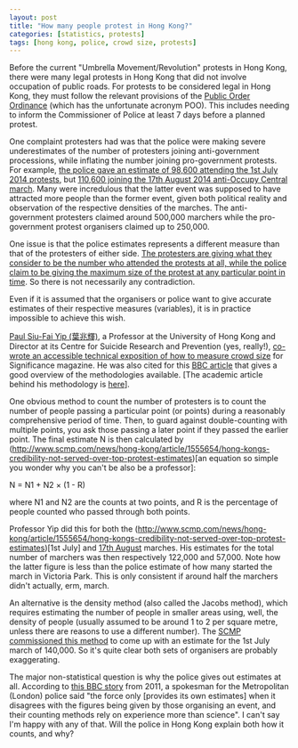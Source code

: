 ```yaml
---
layout: post
title: "How many people protest in Hong Kong?"
categories: [statistics, protests]
tags: [hong kong, police, crowd size, protests]
---
```


Before the current "Umbrella Movement/Revolution" protests in Hong Kong, there were many legal protests in Hong Kong that did not involve occupation of public roads. For protests to be considered legal in Hong Kong, they must follow the relevant provisions of the [Public Order Ordinance](http://www.hklii.hk/eng/hk/legis/ord/245/) (which has the unfortunate acronym POO). This includes needing to inform the Commissioner of Police at least 7 days before a planned protest.

One complaint protesters had was that the police were making severe underestimates of the number of protesters joining anti-government processions, while inflating the number joining pro-government protests. For example, [the police gave an estimate of 98,600 attending the 1st July 2014 protests](http://blogs.wsj.com/chinarealtime/2014/07/04/hong-kong-counting-controversy-how-many-protesters-showed-up-on-july-1/), but [110,600 joining the 17th August 2014 anti-Occupy Central march](http://blogs.wsj.com/chinarealtime/2014/08/17/hong-kongs-pro-beijing-crowd-occupies-itself-with-own-march/). Many were incredulous that the latter event was supposed to have attracted more people than the former event, given both political reality and observation of the respective densities of the marches. The anti-government protesters claimed around 500,000 marchers while the pro-government protest organisers claimed up to 250,000.

One issue is that the police estimates represents a different measure than that of the protesters of either side. [The protesters are giving what they consider to be the number who attended the protests at all, while the police claim to be giving the maximum size of the protest at any particular point in time](http://www.scmp.com/comment/insight-opinion/article/1576288/hong-kong-protesters-police-get-all-tangled-numbers-game?page=all). So there is not necessarily any contradiction.

Even if it is assumed that the organisers or police want to give accurate estimates of their respective measures (variables), it is in practice impossible to achieve this wish.

[Paul Siu-Fai Yip (葉兆輝)](http://hub.hku.hk/cris/rp/rp00596), a Professor at the University of Hong Kong and Director at its Centre for Suicide Research and Prevention (yes, really!), [co-wrote an accessible technical exposition of how to measure crowd size](http://onlinelibrary.wiley.com/doi/10.1111/j.1740-9713.2011.00502.x/abstract) for Significance magazine. He was also cited for this [BBC article](http://www.bbc.com/news/magazine-23312656) that gives a good overview of the methodologies available. [The academic article behind his methodology is [here](http://onlinelibrary.wiley.com/doi/10.1111/j.1467-842X.2009.00562.x/abstract?deniedAccessCustomisedMessage=&userIsAuthenticated=false)].

One obvious method to count the number of protesters is to count the number of people passing a particular point (or points) during a reasonably comprehensive period of time. Then, to guard against double-counting with multiple points, you ask those passing a later point if they passed the earlier point. The final estimate N is then calculated by (http://www.scmp.com/news/hong-kong/article/1555654/hong-kongs-credibility-not-served-over-top-protest-estimates)[an equation so simple you wonder why you can't be also be a professor]:

N = N1 + N2 × (1 - R)

where N1 and N2 are the counts at two points, and R is the percentage of people counted who passed through both points.

Professor Yip did this for both the (http://www.scmp.com/news/hong-kong/article/1555654/hong-kongs-credibility-not-served-over-top-protest-estimates)[1st July] and [17th August](http://www.scmp.com/news/hong-kong/article/1578644/exaggerating-march-turnout-does-no-one-any-favours) marches. His estimates for the total number of marchers was then respectively 122,000 and 57,000. Note how the latter figure is less than the police estimate of how many started the march in Victoria Park. This is only consistent if around half the marchers didn't actually, erm, march. 

An alternative is the density method (also called the Jacobs method), which requires estimating the number of people in smaller areas using, well, the density of people (usually assumed to be around 1 to 2 per square metre, unless there are reasons to use a different number). The [SCMP commissioned this method](http://www.scmp.com/news/hong-kong/article/1545694/protest-number-july-1-march-put-test?page=all) to come up with an estimate for the 1st July march of 140,000. So it's quite clear both sets of organisers are probably exaggerating.

The major non-statistical question is why the police gives out estimates at all. According to [this BBC story](http://www.bbc.com/news/magazine-12879582) from 2011, a spokesman for the Metropolitan (London) police said "the force only [provides its own estimates] when it disagrees with the figures being given by those organising an event, and their counting methods rely on experience more than science". I can't say I'm happy with any of that. Will the police in Hong Kong explain both how it counts, and why?